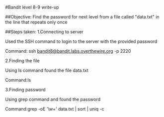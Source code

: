 #Bandit level 8-9 write-up

##Objective: Find the password for next level from a file called "data.txt" in the line that repeats only once

##Steps taken: 1.Connecting to server

Used the SSH command to login to the server with the provided password

Command: ssh bandit8@bandit.labs.overthewire.org -p 2220

2.Finding the file

Using ls command found the file data.txt

Command:ls

3.Finding password

Using grep command and found the password

Command:grep -oE '\w+' data.txt | sort | uniq -c
